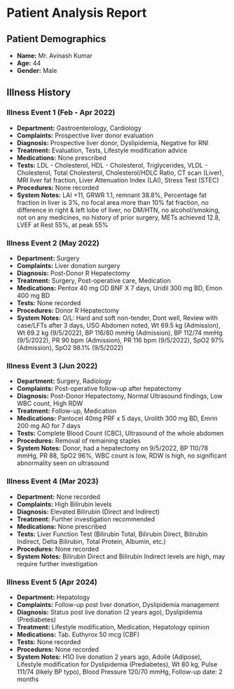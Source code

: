 # Patient Analysis Report

## Patient Demographics
- **Name:** Mr. Avinash Kumar
- **Age:** 44
- **Gender:** Male

## Illness History

### Illness Event 1 (Feb - Apr 2022)
- **Department:** Gastroenterology, Cardiology
- **Complaints:** Prospective liver donor evaluation
- **Diagnosis:** Prospective liver donor, Dyslipidemia, Negative for RNI
- **Treatment:** Evaluation, Tests, Lifestyle modification advice
- **Medications:** None prescribed
- **Tests:** LDL - Cholesterol, HDL - Cholesterol, Triglycerides, VLDL - Cholesterol, Total Cholesterol, Cholesterol/HDLC Ratio, CT scan (Liver), MRI liver fat fraction, Liver Attenuation Index (LAI), Stress Test (STEC)
- **Procedures:** None recorded
- **System Notes:** LAI +11, GRWR 1.1, remnant 38.8%, Percentage fat fraction in liver is 3%, no focal area more than 10% fat fraction, no difference in right & left lobe of liver, no DM/HTN, no alcohol/smoking, not on any medicines, no history of prior surgery, METs achieved 12.8, LVEF at Rest 55%, at peak 55%

### Illness Event 2 (May 2022)
- **Department:** Surgery
- **Complaints:** Liver donation surgery
- **Diagnosis:** Post-Donor R Hepatectomy
- **Treatment:** Surgery, Post-operative care, Medication
- **Medications:** Pentox 40 mg OD BNF X 7 days, Uridil 300 mg BD, Emon 400 mg BD
- **Tests:** None recorded
- **Procedures:** Donor R Hepatectomy
- **System Notes:** O/L: Hard and soft non-tender, Dont well, Review with case/LFTs after 3 days, USG Abdomen noted, Wt 69.5 kg (Admission), Wt 69.2 kg (9/5/2022), BP 116/80 mmHg (Admission), BP 112/74 mmHg (9/5/2022), PR 90 bpm (Admission), PR 116 bpm (9/5/2022), SpO2 97% (Admission), SpO2 98.1% (9/5/2022)

### Illness Event 3 (Jun 2022)
- **Department:** Surgery, Radiology
- **Complaints:** Post-operative follow-up after hepatectomy
- **Diagnosis:** Post-Donor Hepatectomy, Normal Ultrasound findings, Low WBC count, High RDW
- **Treatment:** Follow-up, Medication
- **Medications:** Pantocel 40mg PRF x 5 days, Urolith 300 mg BD, Emrin 200 mg AO for 7 days
- **Tests:** Complete Blood Count (CBC), Ultrasound of the whole abdomen
- **Procedures:** Removal of remaining staples
- **System Notes:** Donor, had a hepatectomy on 9/5/2022, BP 110/78 mmHg, PR 88, SpO2 96%, WBC count is low, RDW is high, no significant abnormality seen on ultrasound

### Illness Event 4 (Mar 2023)
- **Department:** None recorded
- **Complaints:** High Bilirubin levels
- **Diagnosis:** Elevated Bilirubin (Direct and Indirect)
- **Treatment:** Further investigation recommended
- **Medications:** None prescribed
- **Tests:** Liver Function Test (Bilirubin Total, Bilirubin Direct, Bilirubin Indirect, Delta Bilirubin, Total Protein, Albumin, etc.)
- **Procedures:** None recorded
- **System Notes:** Bilirubin Direct and Bilirubin Indirect levels are high, may require further investigation

### Illness Event 5 (Apr 2024)
- **Department:** Hepatology
- **Complaints:** Follow-up post liver donation, Dyslipidemia management
- **Diagnosis:** Status post live donation (2 years ago), Dyslipidemia (Prediabetes)
- **Treatment:** Lifestyle modification, Medication, Hepatology opinion
- **Medications:** Tab. Euthyrox 50 mcg (CBF)
- **Tests:** None recorded
- **Procedures:** None recorded
- **System Notes:** H1O live donation 2 years ago, Adoile (Adipose), Lifestyle modification for Dyslipidemia (Prediabetes), Wt 80 kg, Pulse 111/74 (likely BP typo), Blood Pressure 120/70 mmHg, Follow-up date: 2 months
